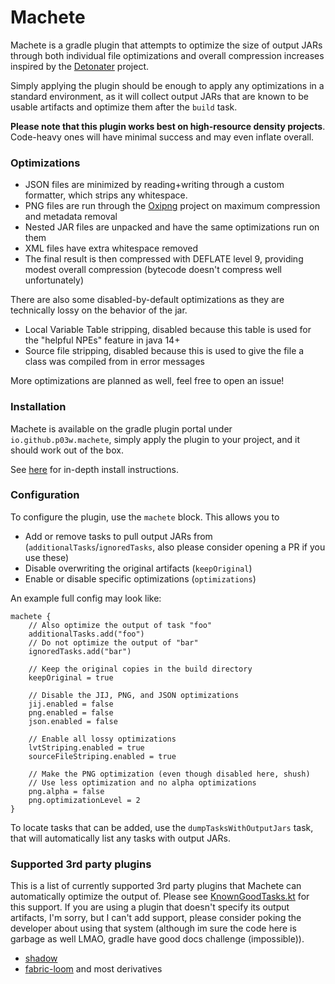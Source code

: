 # Machete

Machete is a gradle plugin that attempts to optimize the size of output JARs
through both individual file optimizations and overall compression increases inspired by the [Detonater](https://github.com/EnnuiL/Detonater) project.

Simply applying the plugin should be enough to apply any optimizations in a standard environment,
as it will collect output JARs that are known to be usable artifacts and optimize them after the `build` task.

**Please note that this plugin works best on high-resource density projects**. Code-heavy ones will have minimal success and may even inflate overall.

### Optimizations

- JSON files are minimized by reading+writing through a custom formatter, which strips any whitespace.
- PNG files are run through the [Oxipng](https://github.com/shssoichiro/oxipng) project on maximum compression and metadata removal
- Nested JAR files are unpacked and have the same optimizations run on them
- XML files have extra whitespace removed
- The final result is then compressed with DEFLATE level 9, providing modest overall compression (bytecode doesn't compress well unfortunately)

There are also some disabled-by-default optimizations as they are technically lossy on the behavior of the jar.

- Local Variable Table stripping, disabled because this table is used for the "helpful NPEs" feature in java 14+
- Source file stripping, disabled because this is used to give the file a class was compiled from in error messages

More optimizations are planned as well, feel free to open an issue!

### Installation

Machete is available on the gradle plugin portal under `io.github.p03w.machete`, simply apply
the plugin to your project, and it should work out of the box.

See [here](https://plugins.gradle.org/plugin/io.github.p03w.machete) for in-depth install instructions.

### Configuration

To configure the plugin, use the `machete` block. This allows you to

- Add or remove tasks to pull output JARs from (`additionalTasks`/`ignoredTasks`, also please consider opening a PR if you use these)
- Disable overwriting the original artifacts (`keepOriginal`)
- Enable or disable specific optimizations (`optimizations`)

An example full config may look like:
```
machete {
    // Also optimize the output of task "foo"
    additionalTasks.add("foo")
    // Do not optimize the output of "bar"
    ignoredTasks.add("bar")
    
    // Keep the original copies in the build directory
    keepOriginal = true
    
    // Disable the JIJ, PNG, and JSON optimizations
    jij.enabled = false
    png.enabled = false
    json.enabled = false
    
    // Enable all lossy optimizations
    lvtStriping.enabled = true
    sourceFileStriping.enabled = true
    
    // Make the PNG optimization (even though disabled here, shush)
    // Use less optimization and no alpha optimizations
    png.alpha = false
    png.optimizationLevel = 2
}
```

To locate tasks that can be added, use the `dumpTasksWithOutputJars` task, that will automatically list any tasks with output JARs.

### Supported 3rd party plugins

This is a list of currently supported 3rd party plugins that Machete can automatically optimize the output of.
Please see [KnownGoodTasks.kt](https://github.com/P03W/Machete/blob/master/src/main/kotlin/io/github/p03w/machete/util/KnownGoodTasks.kt) for this support.
If you are using a plugin that doesn't specify its output artifacts, I'm sorry, but I can't add support,
please consider poking the developer about using that system (although im sure the code here is garbage as well LMAO,
gradle have good docs challenge (impossible)).

- [shadow](https://github.com/johnrengelman/shadow)
- [fabric-loom](https://github.com/FabricMC/fabric-loom/) and most derivatives
